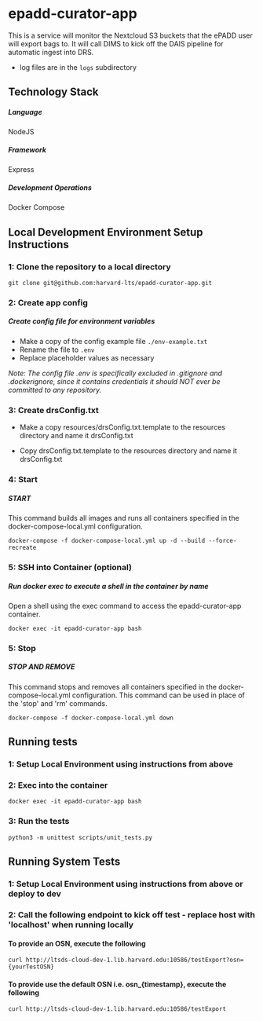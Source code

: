 # epadd-curator-app
This is a service will monitor the Nextcloud S3 buckets that the ePADD user will export bags to. It will call DIMS to kick off the DAIS pipeline for automatic ingest into DRS.

* log files are in the `logs` subdirectory

## Technology Stack
##### Language
NodeJS

##### Framework
Express

##### Development Operations
Docker Compose

## Local Development Environment Setup Instructions

### 1: Clone the repository to a local directory
`git clone git@github.com:harvard-lts/epadd-curator-app.git`

### 2: Create app config

##### Create config file for environment variables
- Make a copy of the config example file `./env-example.txt`
- Rename the file to `.env`
- Replace placeholder values as necessary

*Note: The config file .env is specifically excluded in .gitignore and .dockerignore, since it contains credentials it should NOT ever be committed to any repository.*

### 3: Create drsConfig.txt

- Make a copy resources/drsConfig.txt.template to the resources directory and name it drsConfig.txt

- Copy drsConfig.txt.template to the resources directory and name it drsConfig.txt


### 4: Start

##### START

This command builds all images and runs all containers specified in the docker-compose-local.yml configuration.

```
docker-compose -f docker-compose-local.yml up -d --build --force-recreate
```

### 5: SSH into Container (optional)

##### Run docker exec to execute a shell in the container by name

Open a shell using the exec command to access the epadd-curator-app container.

```
docker exec -it epadd-curator-app bash
```

### 5: Stop

##### STOP AND REMOVE

This command stops and removes all containers specified in the docker-compose-local.yml configuration. This command can be used in place of the 'stop' and 'rm' commands.

```
docker-compose -f docker-compose-local.yml down
```

## Running tests

### 1: Setup Local Environment using instructions from above

### 2: Exec into the container

```
docker exec -it epadd-curator-app bash
```

### 3: Run the tests

```
python3 -m unittest scripts/unit_tests.py 
```


## Running System Tests

### 1: Setup Local Environment using instructions from above or deploy to dev

### 2: Call the following endpoint to kick off test - replace host with 'localhost' when running locally

#### To provide an OSN, execute the following

```
curl http://ltsds-cloud-dev-1.lib.harvard.edu:10586/testExport?osn={yourTestOSN}
```

#### To provide use the default OSN i.e. osn_{timestamp}, execute the following

```
curl http://ltsds-cloud-dev-1.lib.harvard.edu:10586/testExport
```
